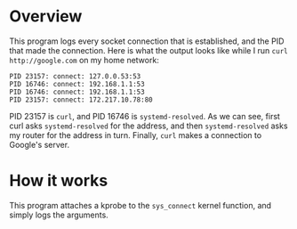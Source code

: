 # Overview

This program logs every socket connection that is established, and the PID that made the connection. Here is what the output looks like while I run `curl http://google.com` on my home network:

```
PID 23157: connect: 127.0.0.53:53
PID 16746: connect: 192.168.1.1:53
PID 16746: connect: 192.168.1.1:53
PID 23157: connect: 172.217.10.78:80
```

PID 23157 is `curl`, and PID 16746 is `systemd-resolved`. As we can see, first curl asks `systemd-resolved` for the address, and then `systemd-resolved` asks my router for the address in turn. Finally, `curl` makes a connection to Google's server.

# How it works

This program attaches a kprobe to the `sys_connect` kernel function, and simply logs the arguments.